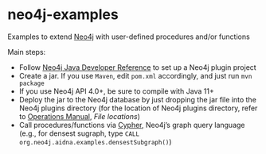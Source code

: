 # neo4j-examples
Examples to extend [Neo4j](https://neo4j.com/) with user-defined procedures and/or functions 

Main steps:

* Follow [Neo4j Java Developer Reference](https://neo4j.com/docs/pdf/neo4j-java-reference-4.1.pdf) to set up a Neo4j plugin project
* Create a jar. If you use `Maven`, edit `pom.xml` accordingly, and just run `mvn package`
* If you use Neo4j API 4.0+, be sure to compile with Java 11+
* Deploy the jar to the Neo4j database by just dropping the jar file into the Neo4j plugins directory (for the location of Neo4j plugins directory, refer to [Operations Manual](https://neo4j.com/docs/pdf/neo4j-operations-manual-4.1.pdf), *File locations*)
* Call procedures/functions via [Cypher](https://neo4j.com/developer/cypher-basics-i/), Neo4j’s graph query language (e.g., for densest sugraph, type `CALL org.neo4j.aidna.examples.densestSubgraph()`) 
